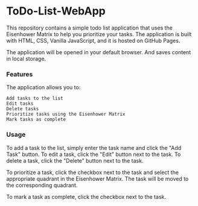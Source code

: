 # ToDo-List-WebApp
 This repository contains a simple todo list application that uses the Eisenhower Matrix to help you prioritize your tasks. The application is built with HTML, CSS, Vanilla JavaScript, and it is hosted on GitHub Pages.

The application will be opened in your default browser. And saves content in local storage.
### Features
The application allows you to:

    Add tasks to the list
    Edit tasks
    Delete tasks
    Prioritize tasks using the Eisenhower Matrix
    Mark tasks as complete

### Usage

To add a task to the list, simply enter the task name and click the "Add Task" button. To edit a task, click the "Edit" button next to the task. To delete a task, click the "Delete" button next to the task.

To prioritize a task, click the checkbox next to the task and select the appropriate quadrant in the Eisenhower Matrix. The task will be moved to the corresponding quadrant.

To mark a task as complete, click the checkbox next to the task.

